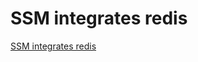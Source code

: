 # SSM integrates redis
[SSM integrates redis](https://aiwithcloud.com/2022/09/19/ssm_integrates_redis/)